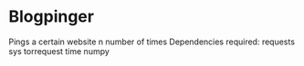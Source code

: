 # Blogpinger
Pings a certain website n number of times
Dependencies required:
requests
sys
torrequest
time
numpy
